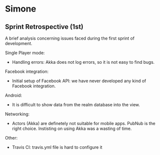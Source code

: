 # Simone

## Sprint Retrospective (1st)

A brief analysis concerning issues faced during the first sprint of development.

Single Player mode:

- Handling errors: Akka does not log errors, so it is not easy to find bugs. 

Facebook integration:

- Initial setup of Facebook API: we have never developed any kind of Facebook integration.

Android:

- It is difficult to show data from the realm database into the view.

Networking:

- Actors (Akka) are definetely not suitable for mobile apps. PubNub is the right choice. Instisting on using Akka was a wasting of time. 

Other:

- Travis CI: travis.yml file is hard to configure it
